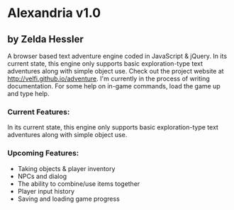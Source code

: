 # Alexandria v1.0
## by Zelda Hessler
A browser based text adventure engine coded in JavaScript & jQuery.
In its current state, this engine only supports basic exploration-type text adventures along with simple object use. Check out the project website at http://velfi.github.io/adventure. I'm currently in the process of writing documentation. For some help on in-game commands, load the game up and type help.

### Current Features:
In its current state, this engine only supports basic exploration-type text adventures along with simple object use.

### Upcoming Features:
  * Taking objects & player inventory
  * NPCs and dialog
  * The ability to combine/use items together
  * Player input history
  * Saving and loading game progress
